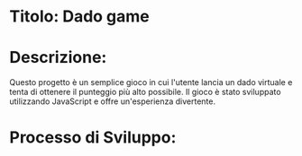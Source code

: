# Titolo: Dado game

# Descrizione:

Questo progetto è un semplice gioco in cui l'utente lancia un dado virtuale e tenta di ottenere il punteggio più alto possibile. Il gioco è stato sviluppato utilizzando JavaScript e offre un'esperienza divertente.

# Processo di Sviluppo:
